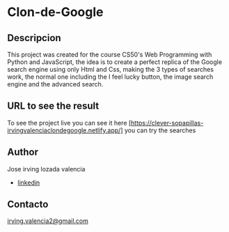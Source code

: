 
# Clon-de-Google
## Descripcion
This project was created for the course CS50's Web Programming with Python and JavaScript, the idea is to create a perfect replica of the Google search engine using only Html and Css, making the 3 types of searches work, the normal one including the I feel lucky button, the image search engine and the advanced search.


## URL to see the result
To see the project live you can see it here  [https://clever-sopapillas-irvingvalenciaclondegoogle.netlify.app/] you can try the searches

## Author
Jose irving lozada valencia 

<ul>
    <li><a href="https://www.linkedin.com/in/irving-lozada/">linkedin</a></li>
</ul>

## Contacto
irving.valencia2@gmail.com

<img src="https://i.imgur.com/BgnJtA6.jpg" alt="" >
